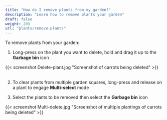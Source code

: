 ```yaml
---
title: "How do I remove plants from my garden?"
description: "Learn how to remove plants your garden"
draft: false
weight: 203
url: "plants/remove-plants"
---
```


To remove plants from your garden:

1. Long-press on the plant you want to delete, hold and drag it up to the **Garbage bin** icon

{{< screenshot Delete-plant.jpg "Screenshot of carrots being deleted" >}}<br /><br />

2. To clear plants from multiple garden squares, long-press and release on a plant to engage **Multi-select** mode

3. Select the plants to be removed then select the **Garbage bin** icon

{{< screenshot Multi-delete.jpg "Screenshot of multiple plantings of carrots being deleted" >}}
